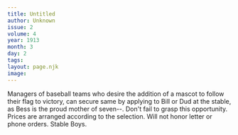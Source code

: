 ```yaml
---
title: Untitled
author: Unknown
issue: 2
volume: 4
year: 1913
month: 3
day: 2
tags:
layout: page.njk
image:
---
```

Managers of baseball teams who desire the addition of a mascot to follow their flag to victory, can secure same by applying to Bill or Dud at the stable, as Bess is the proud mother of seven--. Don't fail to grasp this opportunity. Prices are arranged according to the selection.   Will not honor letter or phone orders. Stable Boys.
